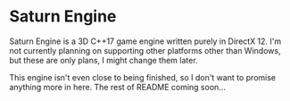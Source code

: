 # Saturn Engine

Saturn Engine is a 3D C++17 game engine written purely in DirectX 12. I'm not currently planning on supporting other platforms other than Windows, but these are only plans, I might change them later.

This engine isn't even close to being finished, so I don't want to promise anything more in here. The rest of README coming soon...
